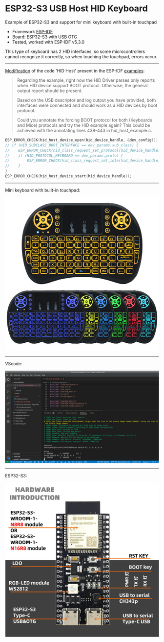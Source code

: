 # ESP32-S3 USB Host HID Keyboard
Example of ESP32-S3 and support for mini keyboard with built-in touchpad

- Framework [ESP-IDF](https://github.com/espressif/esp-idf)
- Board: ESP32-S3 with USB OTG
- Tested, worked with ESP-IDF v5.3.0

This type of keyboard has 2 HID interfaces, so some microcontrollers cannot recognize it correctly, so when touching the touchpad, errors occur.

------

[Modification](https://github.com/espressif/esp-idf/issues/12667) of the code 'HID Host' present in the ESP-IDF [examples](https://github.com/espressif/esp-idf/blob/ab03c2ea13ecaac1510b75e93b32cf0c472640fb/examples/peripherals/usb/host/hid/main/hid_host_example.c):

> Regarding the example, right now the HID Driver parses only reports when HID device support BOOT protocol.
> Otherwise, the general output report should be present.
> 
> Based on the USB descriptor and log output you have provided, both interfaces were connected and should work as a HID devices by boot protocol.
> 
> Could you annotate the forcing BOOT protocol for both (Keyboards and Mice) protocols and try the HID example again?
> This could be achieved with the annotating lines 438-443 in hid_host_example.c.

```C++
ESP_ERROR_CHECK(hid_host_device_open(hid_device_handle, &dev_config));
// if (HID_SUBCLASS_BOOT_INTERFACE == dev_params.sub_class) {
//    ESP_ERROR_CHECK(hid_class_request_set_protocol(hid_device_handle, HID_REPORT_PROTOCOL_BOOT));
//    if (HID_PROTOCOL_KEYBOARD == dev_params.proto) {
//        ESP_ERROR_CHECK(hid_class_request_set_idle(hid_device_handle, 0, 0));
//    }
}
ESP_ERROR_CHECK(hid_host_device_start(hid_device_handle));
```
------

Mini keyboard with built-in touchpad:

![img](https://raw.githubusercontent.com/rtek1000/ESP32-S3_USB_Host_HID_Keyboard/main/Mini%20Keyboard%20With%20Touchpad%20Built-in.jpg)

------

VScode:

![img](https://raw.githubusercontent.com/rtek1000/ESP32-S3_USB_Host_HID_Keyboard/main/VScode.png)

------

ESP32-S3:

![img](https://raw.githubusercontent.com/rtek1000/ESP32-S3_USB_Host_HID_Keyboard/main/ESP32-S3%20with%20USB%20OTG%20(YD-ESP32-23).jpg)

